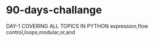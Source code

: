 # 90-days-challange

DAY-1
COVERING ALL TOPICS IN PYTHON
expression,flow control,loops,modular,or,and
